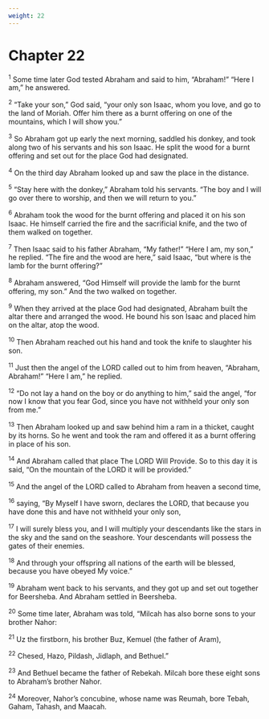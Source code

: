 ```yaml
---
weight: 22
---
```


# Chapter 22

<sup>1</sup> Some time later God tested Abraham and said to him, “Abraham!” “Here I am,” he answered. 

<sup>2</sup> “Take your son,” God said, “your only son Isaac, whom you love, and go to the land of Moriah. Offer him there as a burnt offering on one of the mountains, which I will show you.” 

<sup>3</sup> So Abraham got up early the next morning, saddled his donkey, and took along two of his servants and his son Isaac. He split the wood for a burnt offering and set out for the place God had designated. 

<sup>4</sup> On the third day Abraham looked up and saw the place in the distance. 

<sup>5</sup> “Stay here with the donkey,” Abraham told his servants. “The boy and I will go over there to worship, and then we will return to you.” 

<sup>6</sup> Abraham took the wood for the burnt offering and placed it on his son Isaac. He himself carried the fire and the sacrificial knife, and the two of them walked on together. 

<sup>7</sup> Then Isaac said to his father Abraham, “My father!” “Here I am, my son,” he replied. “The fire and the wood are here,” said Isaac, “but where is the lamb for the burnt offering?” 

<sup>8</sup> Abraham answered, “God Himself will provide the lamb for the burnt offering, my son.” And the two walked on together. 

<sup>9</sup> When they arrived at the place God had designated, Abraham built the altar there and arranged the wood. He bound his son Isaac and placed him on the altar, atop the wood. 

<sup>10</sup> Then Abraham reached out his hand and took the knife to slaughter his son. 

<sup>11</sup> Just then the angel of the LORD called out to him from heaven, “Abraham, Abraham!” “Here I am,” he replied. 

<sup>12</sup> “Do not lay a hand on the boy or do anything to him,” said the angel, “for now I know that you fear God, since you have not withheld your only son from me.” 

<sup>13</sup> Then Abraham looked up and saw behind him a ram in a thicket, caught by its horns. So he went and took the ram and offered it as a burnt offering in place of his son. 

<sup>14</sup> And Abraham called that place The LORD Will Provide. So to this day it is said, “On the mountain of the LORD it will be provided.” 

<sup>15</sup> And the angel of the LORD called to Abraham from heaven a second time, 

<sup>16</sup> saying, “By Myself I have sworn, declares the LORD, that because you have done this and have not withheld your only son, 

<sup>17</sup> I will surely bless you, and I will multiply your descendants like the stars in the sky and the sand on the seashore. Your descendants will possess the gates of their enemies. 

<sup>18</sup> And through your offspring all nations of the earth will be blessed, because you have obeyed My voice.” 

<sup>19</sup> Abraham went back to his servants, and they got up and set out together for Beersheba. And Abraham settled in Beersheba. 

<sup>20</sup> Some time later, Abraham was told, “Milcah has also borne sons to your brother Nahor: 

<sup>21</sup> Uz the firstborn, his brother Buz, Kemuel (the father of Aram), 

<sup>22</sup> Chesed, Hazo, Pildash, Jidlaph, and Bethuel.” 

<sup>23</sup> And Bethuel became the father of Rebekah. Milcah bore these eight sons to Abraham’s brother Nahor. 

<sup>24</sup> Moreover, Nahor’s concubine, whose name was Reumah, bore Tebah, Gaham, Tahash, and Maacah. 


